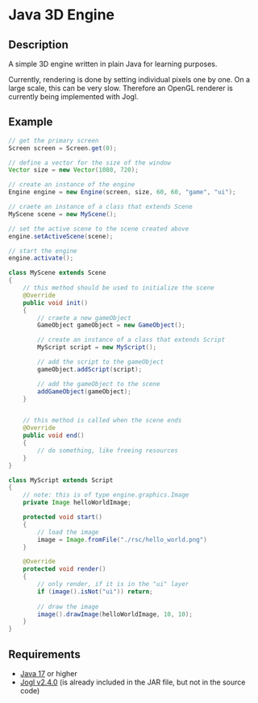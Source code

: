 # Java 3D Engine

## Description

A simple 3D engine written in plain Java for learning purposes. 

Currently, rendering is done by setting individual pixels one by one. On a large scale, this can be very slow. Therefore an OpenGL renderer is currently being implemented with Jogl. 

## Example

```java
// get the primary screen
Screen screen = Screen.get(0);

// define a vector for the size of the window
Vector size = new Vector(1080, 720);

// create an instance of the engine
Engine engine = new Engine(screen, size, 60, 60, "game", "ui");

// craete an instance of a class that extends Scene
MyScene scene = new MyScene();

// set the active scene to the scene created above
engine.setActiveScene(scene);

// start the engine
engine.activate();
```

```java	
class MyScene extends Scene
{
    // this method should be used to initialize the scene
    @Override
    public void init()
    {
        // craete a new gameObject
        GameObject gameObject = new GameObject();

        // create an instance of a class that extends Script
        MyScript script = new MyScript();

        // add the script to the gameObject
        gameObject.addScript(script);

        // add the gameObject to the scene
        addGameObject(gameObject);
    }


    // this method is called when the scene ends
    @Override
    public void end()
    {
        // do something, like freeing resources
    }
}
```

```java
class MyScript extends Script
{
    // note: this is of type engine.graphics.Image
    private Image helloWorldImage;

    protected void start() 
    {
        // load the image
        image = Image.fromFile("./rsc/hello_world.png")
    }

    @Override
    protected void render() 
    {
        // only render, if it is in the "ui" layer
        if (image().isNot("ui")) return;
        
        // draw the image
        image().drawImage(helloWorldImage, 10, 10);
    }
}
```

## Requirements
- [Java 17](https://www.oracle.com/java/technologies/javase/jdk17-archive-downloads.html) or higher
- [Jogl v2.4.0](https://github.com/sgothel/jogl) (is already included in the JAR file, but not in the source code)